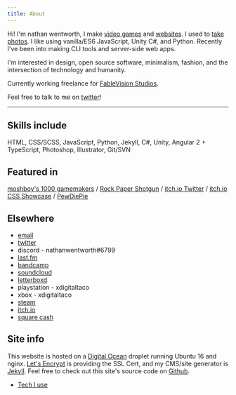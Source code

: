 ```yaml
---
title: About
---
```

Hi! I'm nathan wentworth, I make [video games](/game) and [websites](/web). I used to [take photos](https://www.flickr.com/photos/nathanwentworth). I like using vanilla/ES6 JavaScript, Unity C#, and Python. Recently I've been into making CLI tools and server-side web apps.

I'm interested in design, open source software, minimalism, fashion, and the intersection of technology and humanity.

Currently working freelance for [FableVision Studios](http://www.fablevisionstudios.com/).

Feel free to talk to me on [twitter](https://twitter.com/nathanwentworth)!

---

## Skills include
HTML, CSS/SCSS, JavaScript, Python, Jekyll, C#, Unity, Angular 2 + TypeScript, Photoshop, Illustrator, Git/SVN

## Featured in
[moshboy's 1000 gamemakers](https://twitter.com/moshboy/status/792500324724461569) / [Rock Paper Shotgun](https://www.rockpapershotgun.com/2016/08/13/best-free-games-of-the-week-28/) / [itch.io Twitter](https://twitter.com/itchio/status/584928245214089217) / [itch.io CSS Showcase](https://itch.io/c/241703/css-showcase) / [PewDiePie](https://www.youtube.com/watch?v=n5nPR4rmBu0)

## Elsewhere
- [email](ma&#105;lto&#58;me&#64;na%74h%&#54;1&#110;&#37;77en%74w&#111;rt&#104;&#46;c&#111;)
- [twitter](https://twitter.com/nathanwentworth)
- discord - nathanwentworth#6799
- [last.fm](http://www.last.fm/user/nwentworth)
- [bandcamp](https://bandcamp.com/nathanwentworth)
- [soundcloud](https://soundcloud.com/nathanwentworth)
- [letterboxd](https://letterboxd.com/nathanwentworth/)
- playstation - xdigitaltaco
- xbox - xdigitaltaco
- [steam](http://steamcommunity.com/id/nathanwentworth/)
- [itch.io](https://nathanwentworth.itch.io/)
- [square cash](https://cash.me/$nathanwentworth)

## Site info
This website is hosted on a [Digital Ocean](https://m.do.co/c/24af6a0d4c4a) droplet running Ubuntu 16 and nginx. [Let's Encrypt](https://letsencrypt.org/) is providing the SSL Cert, and my CMS/site generator is [Jekyll](http://jekyllrb.com/). Feel free to check out this site's source code on [Github](https://github.com/nathanwentworth/nathanwentworth).

- [Tech I use](/setup/)
 